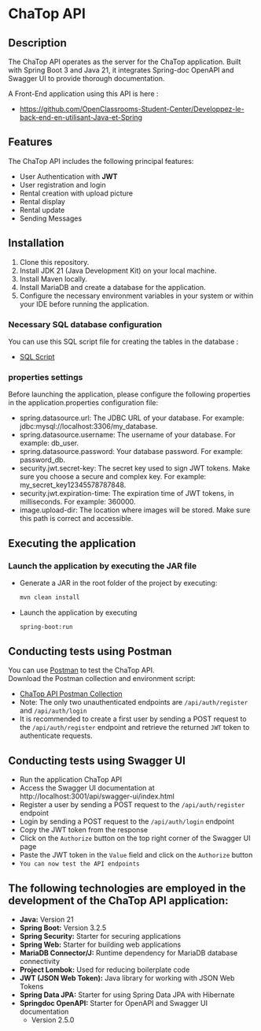 # ChaTop API

## Description

The ChaTop API operates as the server for the ChaTop application.
Built with Spring Boot 3 and Java 21, it integrates Spring-doc OpenAPI and Swagger UI to provide thorough documentation.  

A Front-End application using this API is here :  
- https://github.com/OpenClassrooms-Student-Center/Developpez-le-back-end-en-utilisant-Java-et-Spring

## Features

The ChaTop API includes the following principal features:

- User Authentication with **JWT**
- User registration and login
- Rental creation with upload picture
- Rental display
- Rental update
- Sending Messages

## Installation

1. Clone this repository.
2. Install JDK 21 (Java Development Kit) on your local machine.
3. Install Maven locally.
4. Install MariaDB and create a database for the application.
5. Configure the necessary environment variables in your system or within your IDE before running the application.

### Necessary SQL database configuration

You can use this SQL script file for creating the tables in the database :

- [SQL Script](src/main/resources/scripts/database/schema.sql)

### properties settings

Before launching the application, please configure the following properties in the application.properties configuration file:

- spring.datasource.url: The JDBC URL of your database. For example: jdbc:mysql://localhost:3306/my_database.
- spring.datasource.username: The username of your database. For example: db_user.
- spring.datasource.password: Your database password. For example: password_db.
- security.jwt.secret-key: The secret key used to sign JWT tokens. Make sure you choose a secure and complex key. For example: my_secret_key12345578787848.
- security.jwt.expiration-time: The expiration time of JWT tokens, in milliseconds. For example: 360000.
- image.upload-dir: The location where images will be stored. Make sure this path is correct and accessible.

## Executing the application

### Launch the application by executing the JAR file

- Generate a JAR in the root folder of the project by executing:
  ```bash
  mvn clean install

- Launch the application by executing
  ```bash
  spring-boot:run

## Conducting tests using Postman

You can use [Postman](https://www.postman.com/) to test the ChaTop API.  
Download the Postman collection and environment script:

- [ChaTop API Postman Collection](src/main/resources/scripts/postman/rental.postman_collection.json)  
- Note: The only two unauthenticated endpoints are `/api/auth/register` and `/api/auth/login`  
- It is recommended to create a first user by sending a POST request to the `/api/auth/register` endpoint and retrieve the returned `JWT` token to authenticate requests. 

## Conducting tests using Swagger UI
- Run the application ChaTop API
- Access the Swagger UI documentation at http://localhost:3001/api/swagger-ui/index.html
- Register a user by sending a POST request to the `/api/auth/register` endpoint
- Login by sending a POST request to the `/api/auth/login` endpoint
- Copy the JWT token from the response
- Click on the `Authorize` button on the top right corner of the Swagger UI page
- Paste the JWT token in the `Value` field and click on the `Authorize` button
- `You can now test the API endpoints`

## The following technologies are employed in the development of the ChaTop API application:

- **Java:** Version 21
- **Spring Boot:** Version 3.2.5
- **Spring Security:** Starter for securing applications
- **Spring Web:** Starter for building web applications
- **MariaDB Connector/J:** Runtime dependency for MariaDB database connectivity
- **Project Lombok:** Used for reducing boilerplate code
- **JWT (JSON Web Token):** Java library for working with JSON Web Tokens
- **Spring Data JPA:** Starter for using Spring Data JPA with Hibernate
- **Springdoc OpenAPI:** Starter for OpenAPI and Swagger UI documentation
  - Version 2.5.0

